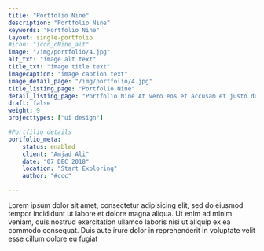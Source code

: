 ```yaml
---
title: "Portfolio Nine"
description: "Portfolio Nine"
keywords: "Portfolio Nine"
layout: single-portfolio
#icon: "icon_cNine_alt"
image: "/img/portfolio/4.jpg"
alt_txt: "image alt text"
title_txt: "image title text"
imagecaption: "image caption text"
image_detail_page: "/img/portfolio/4.jpg"
title_listing_page: "Portfolio Nine"
detail_listing_page: "Portfolio Nine At vero eos et accusam et justo duo dolores et ea rebum. Stet gubergren no sea takimata sanctus est"
draft: false
weight: 9
projecttypes: ["ui design"]

#Portfilio details
portfolio_meta:
    status: enabled
    client: "Amjad Ali"
    date: "07 DEC 2018"
    location: "Start Exploring"
    author: "#ccc"

---
```


Lorem ipsum dolor sit amet, consectetur adipisicing elit, sed do eiusmod tempor incididunt ut labore et dolore magna aliqua. Ut enim ad minim veniam, quis nostrud exercitation ullamco laboris nisi ut aliquip ex ea commodo consequat. Duis aute irure dolor in reprehenderit in voluptate velit esse cillum dolore eu fugiat